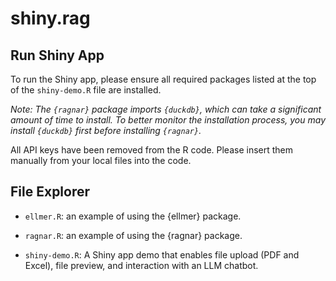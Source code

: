 # shiny.rag

## Run Shiny App

To run the Shiny app, please ensure all required packages listed at the top of the `shiny-demo.R` file are installed.

*Note: The `{ragnar}` package imports `{duckdb}`, which can take a significant amount of time to install. To better monitor the installation process, you may install `{duckdb}` first before installing `{ragnar}`.*

All API keys have been removed from the R code. Please insert them manually from your local files into the code.

## File Explorer

-   `ellmer.R`: an example of using the {ellmer} package.

-   `ragnar.R`: an example of using the {ragnar} package.

-   `shiny-demo.R`: A Shiny app demo that enables file upload (PDF and Excel), file preview, and interaction with an LLM chatbot.
